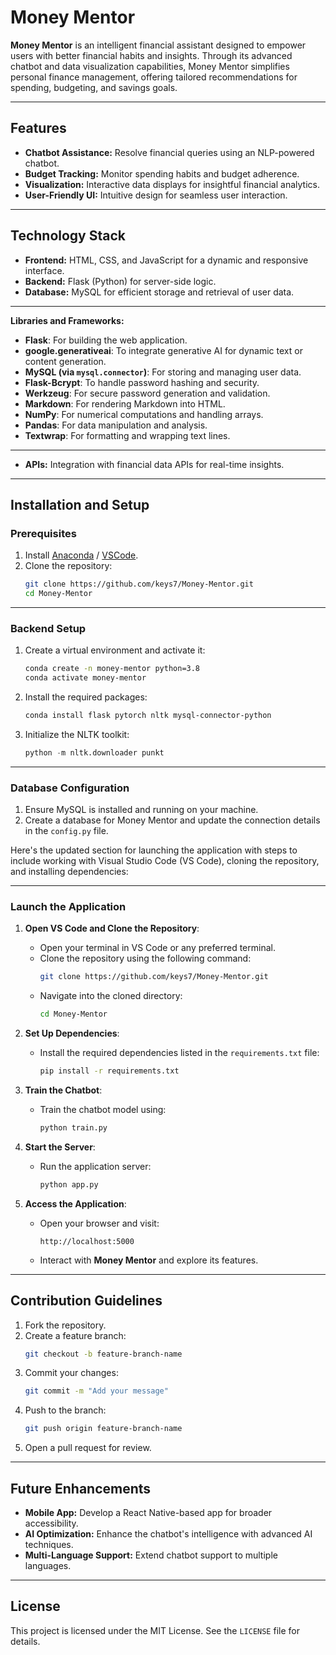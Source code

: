 # Money Mentor

**Money Mentor** is an intelligent financial assistant designed to empower users with better financial habits and insights. Through its advanced chatbot and data visualization capabilities, Money Mentor simplifies personal finance management, offering tailored recommendations for spending, budgeting, and savings goals.

---

## Features

- **Chatbot Assistance:** Resolve financial queries using an NLP-powered chatbot.
- **Budget Tracking:** Monitor spending habits and budget adherence.
- **Visualization:** Interactive data displays for insightful financial analytics.
- **User-Friendly UI:** Intuitive design for seamless user interaction.

---

## Technology Stack

- **Frontend:** HTML, CSS, and JavaScript for a dynamic and responsive interface.
- **Backend:** Flask (Python) for server-side logic.
- **Database:** MySQL for efficient storage and retrieval of user data.

---

**Libraries and Frameworks:**
- **Flask**: For building the web application.
- **google.generativeai**: To integrate generative AI for dynamic text or content generation.
- **MySQL (via `mysql.connector`)**: For storing and managing user data.
- **Flask-Bcrypt**: To handle password hashing and security.
- **Werkzeug**: For secure password generation and validation.
- **Markdown**: For rendering Markdown into HTML.
- **NumPy**: For numerical computations and handling arrays.
- **Pandas**: For data manipulation and analysis.
- **Textwrap**: For formatting and wrapping text lines.
  
--- 

- **APIs:** Integration with financial data APIs for real-time insights.

---

## Installation and Setup

### Prerequisites
1. Install [Anaconda](https://www.anaconda.com/) / [VSCode](https://code.visualstudio.com/).
2. Clone the repository:
   ```bash
   git clone https://github.com/keys7/Money-Mentor.git
   cd Money-Mentor
   ```

---

### Backend Setup
1. Create a virtual environment and activate it:
   ```bash
   conda create -n money-mentor python=3.8
   conda activate money-mentor
   ```
2. Install the required packages:
   ```bash
   conda install flask pytorch nltk mysql-connector-python
   ```
3. Initialize the NLTK toolkit:
   ```python
   python -m nltk.downloader punkt
   ```
---

### Database Configuration
1. Ensure MySQL is installed and running on your machine.
2. Create a database for Money Mentor and update the connection details in the `config.py` file.

Here's the updated section for launching the application with steps to include working with Visual Studio Code (VS Code), cloning the repository, and installing dependencies:

---

### Launch the Application

1. **Open VS Code and Clone the Repository**:
   - Open your terminal in VS Code or any preferred terminal.
   - Clone the repository using the following command:
     ```bash
     git clone https://github.com/keys7/Money-Mentor.git
     ```
   - Navigate into the cloned directory:
     ```bash
     cd Money-Mentor
     ```

2. **Set Up Dependencies**:
   - Install the required dependencies listed in the `requirements.txt` file:
     ```bash
     pip install -r requirements.txt
     ```

3. **Train the Chatbot**:
   - Train the chatbot model using:
     ```bash
     python train.py
     ```

4. **Start the Server**:
   - Run the application server:
     ```bash
     python app.py
     ```

5. **Access the Application**:
   - Open your browser and visit:
     ```
     http://localhost:5000
     ```
   - Interact with **Money Mentor** and explore its features.

---

## Contribution Guidelines

1. Fork the repository.
2. Create a feature branch:
   ```bash
   git checkout -b feature-branch-name
   ```
3. Commit your changes:
   ```bash
   git commit -m "Add your message"
   ```
4. Push to the branch:
   ```bash
   git push origin feature-branch-name
   ```
5. Open a pull request for review.

---

## Future Enhancements

- **Mobile App:** Develop a React Native-based app for broader accessibility.
- **AI Optimization:** Enhance the chatbot's intelligence with advanced AI techniques.
- **Multi-Language Support:** Extend chatbot support to multiple languages.

---

## License

This project is licensed under the MIT License. See the `LICENSE` file for details.
